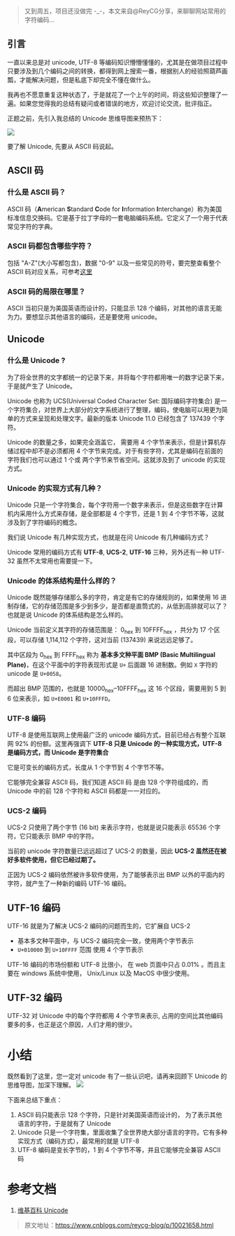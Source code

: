 > 又到周五，项目还没做完 -_-，本文来自@ReyCG分享，来聊聊网站常用的字符编码...

## 引言

一直以来总是对 unicode, UTF-8 等编码知识懵懵懂懂的，尤其是在做项目过程中只要涉及到几个编码之间的转换，都得到网上搜索一番，根据别人的经验照葫芦画瓢，才能解决问题，但是私底下却完全不懂在做什么。

我再也不愿意重复这种状态了，于是就花了一个上午的时间，将这些知识整理了一遍。如果您觉得我的总结有疑问或者错误的地方，欢迎讨论交流，批评指正。

正题之前，先引入我总结的 Unicode 思维导图来预热下：

![](http://cdn.chenrf.com/blog/2d4080cf43082bec08760ad09f9c8afc.png)

要了解 Unicode, 先要从 ASCII 码说起。

## ASCII 码

### 什么是 ASCII 码？

ASCII 码（**A**merican **S**tandard **C**ode for **I**nformation **I**nterchange）称为美国标准信息交换码。它是基于拉丁字母的一套电脑编码系统。它定义了一个用于代表常见字符的字典。

### ASCII 码都包含哪些字符？

包括 "A-Z"(大小写都包含)，数据 "0-9" 以及一些常见的符号，要完整查看整个 ASCII 码对应关系，可参考[这里](https://www.cnblogs.com/reycg-blog/articles/10020248.html)

### ASCII 码的局限在哪里？

ASCII 当初只是为美国英语而设计的，只能显示 128 个编码，对其他的语言无能为力。要想显示其他语言的编码，还是要使用 unicode。

## Unicode

### 什么是 Unicode ?

为了将全世界的文字都统一的记录下来，并将每个字符都用唯一的数字记录下来，于是就产生了 Unicode。

Unicode 也称为 UCS(Universal Coded Character Set: 国际编码字符集合) 是一个字符集合，对世界上大部分的文字系统进行了整理，编码，使电脑可以用更为简单的方式来呈现和处理文字。最新的版本 Unicode 11.0 已经包含了 137439 个字符。

Unicode 的数量之多，如果完全涵盖它， 需要用 4 个字节来表示，但是计算机存储过程中却不是必须都用 4 个字节来完成。对于有些字符，尤其是编码在前面的字符我们也可以通过 1 个或 两个字节来节省空间。这就涉及到了 unicode 的实现方式。

### Unicode 的实现方式有几种？

Unicode 只是一个字符集合，每个字符用一个数字来表示，但是这些数字在计算机内采用什么方式来存储，是全部都是 4 个字节，还是 1 到 4 个字节不等，这就涉及到了字符编码的概念。

我们说 Unicode 有几种实现方式，也就是在问 Unicode 有几种编码方式？

Unicode 常用的编码方式有 **UTF-8**, **UCS-2**, **UTF-16** 三种，另外还有一种 UTF-32 虽然不太常用也需要提一下。

### Unicode 的体系结构是什么样的？

Unicode 既然能够存储那么多的字符，肯定是有它的存储规则的，如果使用 16 进制存储，它的存储范围是多少到多少，是否都是直筒式的，从低到高排就可以了？也就是说 Unicode 的体系结构是怎么样的。

Unicode 当前定义其字符的存储范围是： 0<sub>hex</sub> 到 10FFFF<sub>hex</sub> ，共分为 17 个区段，可以存储 1,114,112 个字符，这对当前 (137439) 来说远远足够了。

其中区段为 0<sub>hex</sub> 到 FFFF<sub>hex</sub> 称为 **基本多文种平面 BMP (Basic Multilingual Plane)**，在这个平面中的字符表现形式是 `U+` 后面跟 16 进制数。例如 `X` 字符的 unicode 是 `U+0058`。

而超出 BMP 范围的，也就是 10000<sub>hex</sub>–10FFFF<sub>hex</sub> 这 16 个区段，需要用到 5 到 6 位来表示，如 `U+E0001` 和 `U+10FFFD`。

### UTF-8 编码

UTF-8 是使用互联网上使用最广泛的 unicode 编码方式，目前已经占有整个互联网 92% 的份额。这里再强调下 **UTF-8 只是 Unicode 的一种实现方式，UTF-8 是编码方式，而 Unicode 是字符集合**

它是可变长的编码方式，长度从 1 个字节到 4 个字节不等。

它能够完全兼容 ASCII 码，我们知道 ASCII 码 是由 128 个字符组成的，而 Unicode 中的前 128 个字符和 ASCII 码都是一一对应的。

### UCS-2 编码

UCS-2 只使用了两个字节 (16 bit) 来表示字符，也就是说只能表示 65536 个字符，它只能表示 BMP 中的字符。

当前的 unicode 字符数量已远远超过了 UCS-2 的数量，因此 **UCS-2 虽然还在被好多软件使用，但它已经过期了。**

正因为 UCS-2 编码依然被许多软件使用，为了能够表示出 BMP 以外的平面内的字符，就产生了一种新的编码 UTF-16 编码。

## UTF-16 编码

UTF-16 就是为了解决 UCS-2 编码的问题而生的，它扩展自 UCS-2

* 基本多文种平面中，与 UCS-2 编码完全一致，使用两个字节表示
* `U+010000` 到 `U+10FFFF` 范围 使用 4 个字节表示

UTF-16 编码的市场份额和 UTF-8 比很小， 在 web 页面中只占 0.01% 。而且主要在 windows 系统中使用， Unix/Linux 以及 MacOS 中很少使用。

## UTF-32 编码

UTF-32 对 Unicode 中的每个字符都用 4 个字节来表示, 占用的空间比其他编码要多的多，也正是这个原因，人们才用的很少。

# 小结

既然看到了这里，您一定对 unicode 有了一些认识吧，请再来回顾下 Unicode 的思维导图，加深下理解。
![](http://cdn.chenrf.com/blog/2d4080cf43082bec08760ad09f9c8afc.png)

下面来总结下重点：

1. ASCII 码只能表示 128 个字符，只是针对美国英语而设计的， 为了表示其他语言的字符，于是就有了 Unicode
2. Unicode 只是一个字符集，里面收集了全世界绝大部分语言的字符。它有多种实现方式（编码方式），最常用的就是 UTF-8
3. UTF-8 编码是变长字节的，1 到 4 个字节不等，并且它能够完全兼容 ASCII 码

# 参考文档

1. [维基百科 Unicode](https://en.wikipedia.org/wiki/Unicode)

> 原文地址：https://www.cnblogs.com/reycg-blog/p/10021658.html